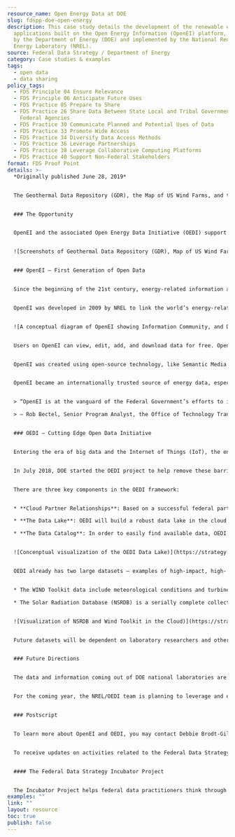 ```yaml
---
resource_name: Open Energy Data at DOE
slug: fdspp-doe-open-energy
description: This case study details the development of the renewable energy
  applications built on the Open Energy Information (OpenEI) platform, sponsored
  by the Department of Energy (DOE) and implemented by the National Renewable
  Energy Laboratory (NREL).
source: Federal Data Strategy / Department of Energy
category: Case studies & examples
tags:
  - open data
  - data sharing
policy_tags:
  - FDS Principle 04 Ensure Relevance
  - FDS Principle 06 Anticipate Future Uses
  - FDS Practice 05 Prepare to Share
  - FDS Practice 26 Share Data Between State Local and Tribal Governments and
    Federal Agencies
  - FDS Practice 30 Communicate Planned and Potential Uses of Data
  - FDS Practice 33 Promote Wide Access
  - FDS Practice 34 Diversify Data Access Methods
  - FDS Practice 36 Leverage Partnerships
  - FDS Practice 38 Leverage Collaborative Computing Platforms
  - FDS Practice 40 Support Non-Federal Stakeholders
format: FDS Proof Point
details: >-
  *Originally published June 28, 2019*


  The Geothermal Data Repository (GDR), the Map of US Wind Farms, and the Regulatory and Permitting Information Desktop Toolkit (RAPID). What do they have in common? They are all about renewable energy and they are all free applications built on the Open Energy Information (OpenEI) platform, sponsored by the Department of Energy (DOE) and implemented by the National Renewable Energy Laboratory (NREL).


  ### The Opportunity


  OpenEI and the associated Open Energy Data Initiative (OEDI) support DOE’s fulfillment of open government tenets: transparency, public participation, and collaboration. They aim to improve and automate access to high-value energy datasets across the DOE’s programs, offices, and national laboratories. OpenEI and OEDI strive to provide open data and make data actionable and discoverable by government staff, researchers, industry, and the public, thereby enabling more new datasets to be created, accelerating analysis, empowering game changing innovations, and growing businesses.


  ![Screenshots of Geothermal Data Repository (GDR), Map of US Wind Farms, and Regulatory and Permitting Information Desktop Toolkit (RAPID)](https://strategy.data.gov/assets/img/posts/2019-06-28-image001.jpg "Screenshots of the Geothermal Data Repository (GDR), the Map of US Wind Farms, and the Regulatory and Permitting Information Desktop Toolkit (RAPID)")


  ### OpenEI – First Generation of Open Data


  Since the beginning of the 21st century, energy-related information and data have grown exponentially around the world, from Research & Development (R&D) data to market trends to policy developments. However, these valuable resources were dispersed among numerous individuals and organizations, available in widely disparate formats, and highly variable in quality and usefulness.


  OpenEI was developed in 2009 by NREL to link the world’s energy-related information and data with the energy community (e.g., policy makers, developers, researchers in the national laboratories, and industry). The platform is geared toward facilitating access to data and empowers the energy community to use and contribute to the collection of information and data.


  ![A conceptual diagram of OpenEI showing Information Community, and Data supported with a Wiki, Linked Open Data, and Open Government Standards](https://strategy.data.gov/assets/img/posts/2019-06-28-image004.png "A conceptual diagram of OpenEI showing Information Community, and Data supported with a Wiki, Linked Open Data, and Open Government Standards.")


  Users on OpenEI can view, edit, add, and download data for free. OpenEI has more than 1,700 datasets, both acquired and generated, across all major sectors, such as geothermal, wind, water, solar, biomass, hydrogen, buildings and smart grid. It also enables the development of derived data like the Utility Rate Database (URDB), contributed data, and data catalogs. More can be found at[openei.org/wiki/Data](https://openei.org/wiki/Data).


  OpenEI was created using open-source technology, like Semantic Media Wiki, as the base platform and employs a custom data access feature that provides access to the public and connects data with external platforms (like Data.gov). NREL calls this custom and reusable code “XDR” (aka. Customized Data Repository), which has similar functionality to CKAN, the powerful open source data portal platform. Thanks to this approach, many developers have been able to build applications on OpenEI (e.g, GDR, RAPID and the Map of U.S. Wind Farms, as mentioned above).


  OpenEI became an internationally trusted source of energy data, especially for data related to renewable energy and energy efficiency. Over the period of May 2018 to April 2019, OpenEI has 2.46 million pageviews, referred in over 3,000 Facebook articles, over 21,500 downloads, and 831, 600 users from every single country on Earth.


  > “OpenEI is at the vanguard of the Federal Government’s efforts to increase transparency, portability, and usability of information produced at the National Laboratories. The OpenEI team, at the National Renewable Energy Laboratory, is the best in class with exceptional knowledge, skills, and experience. They are my go-to team when I need to develop federated or distributable information solutions for customers across the Nation.”\

  > — Rob Bectel, Senior Program Analyst, the Office of Technology Transitions (OTT)


  ### OEDI – Cutting Edge Open Data Initiative


  Entering the era of big data and the Internet of Things (IoT), the energy community faces a new set of challenges: many researchers have difficulty accessing and utilizing big data and complex data because 1) data can be difficult to find and use, 2) data aren’t publicly available, 3) data are rarely in standard sizes or formats, and 4) large data sets can be costly to store and manage.


  In July 2018, DOE started the OEDI project to help remove these barriers and improve accessibility for analysts and researchers. The platform, built on the foundation of OpenEI, will enable improved open data access and help energy scientists and analysts explore, mash-up, and analyze data. The new framework will speed innovation, facilitate rapid computation, catalog data assets, and allow the public to contribute data.


  There are three key components in the OEDI framework:


  * **Cloud Partner Relationships**: Based on a successful federal partnership at NOAA with a variety of cloud hosting vendors, OEDI will build similar partner agreements with all major cloud hosting vendors including Amazon Web Services (AWS), Google, IBM, Microsoft Azure, and Open Commons consortium. These partnerships will enable big data to be openly shared with the energy community.

  * **The Data Lake**: OEDI will build a robust data lake in the cloud to enable faster, easier, more advanced analysis and computation to accelerate novel data mash-ups, analysis, and innovation. It will support next-generation research and analysis by allowing researchers to analyze big data without making expensive hardware investments (i.e. supercomputers).

  * **The Data Catalog**: In order to easily find available data, OEDI is creating a data catalog that merges data from multiple cloud hosting locations. The catalog will include information about the data and data owner, licensing information, provenance, links to all relevant data locations (if the data is housed on multiple cloud hosting vendor sites), and other metadata. The catalog will be designed to get users to the data as quickly as possible.


  ![Concenptual visualization of the OEDI Data Lake)](https://strategy.data.gov/assets/img/posts/2019-06-28-image005.png "Concenptual visualization of the OEDI Data Lake")


  OEDI already has two large datasets — examples of high-impact, high- demand resource data:


  * The WIND Toolkit data include meteorological conditions and turbine power for more than 126,000 sites in the continental United States for the years 2007–2013.

  * The Solar Radiation Database (NSRDB) is a serially complete collection of hourly and half-hourly values of the three most common measurements of solar radiation—global horizontal, direct normal, and diffuse horizontal irradiance—and meteorological data.


  ![Visualization of NSRDB and Wind Toolkit in the Cloud)](https://strategy.data.gov/assets/img/posts/2019-06-28-image006.png "Visualization of NSRDB and Wind Toolkit in the Cloud")


  Future datasets will be dependent on laboratory researchers and other stakeholders. Criteria for OEDI datasets include usefulness to a broad audience and researchers who will support the inclusion of their data. Initial plans will focus on additional resource and technology data (such as solar, wind, geothermal, water, bioenergy, and transportation), utility rates, technology performance data, materials and market data, information from cities and states, and data related to grid systems.


  ### Future Directions


  The data and information coming out of DOE national laboratories are valuable assets. OEDI gives laboratory staff a platform through which they can easily share datasets with the public. Access to big data analytics and computation in the cloud will enable innovation and data mash-ups like never before. Using key analysis tools only found in the cloud, researchers can analyze data faster and industry can leverage large-scale federal datasets in new ways. “Through this program, the Office of Energy Efficiency and Renewable Energy (EERE) will make more widely available the largest and most highly trafficked datasets it maintains,” said Solar Energy Technologies Office program manager Garrett Nilsen. “This will make it easier to find and compare energy data across the country and allow America’s talented academic, national lab, and industrial researchers to develop new innovative products, make scientific discoveries, and create more value from federal research dollars.”


  For the coming year, the NREL/OEDI team is planning to leverage and expand the data catalog on OpenEI and utilize it for OEDI – providing access to big data. They are working to secure new big data sets that are currently not accessible to the public. Furthermore, they are partnering with the Linux Foundation’s LF Energy to build an open source community around this project.


  ### Postscript


  To learn more about OpenEI and OEDI, you may contact Debbie Brodt-Giles, Director at DOE/NREL, at [Debbie.brodt.giles@nrel.gov](mailto:Debbie.brodt.giles@nrel.gov).


  To receive updates on activities related to the Federal Data Strategy, please [sign up for the newsletter](https://public.govdelivery.com/accounts/USGSA/subscribers/new?topic_id=USGSA_756).


  #### The Federal Data Strategy Incubator Project


  The Incubator Project helps federal data practitioners think through how to improve government services, enabling the public to get the most out of federal data. This Proof Point and others will highlight the many successes and challenges data innovators face every day, revealing valuable lessons learned to share with data practitioners throughout government.
examples: ""
link: ""
layout: resource
toc: true
publish: false
---
```

